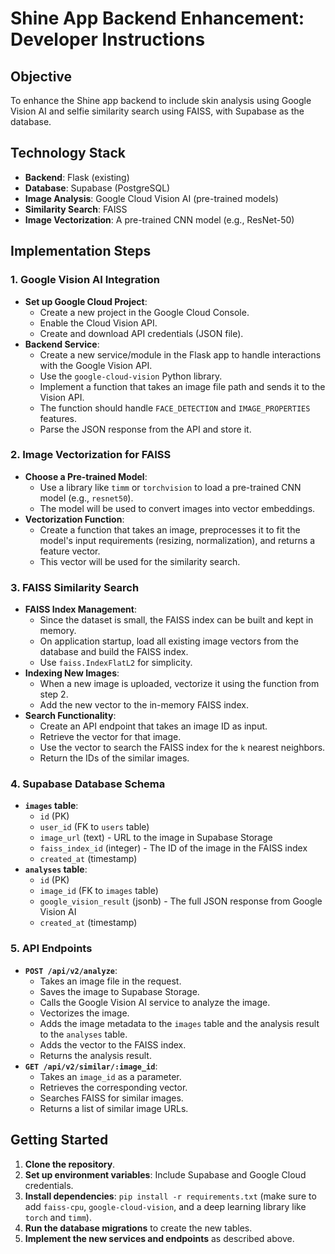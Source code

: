 # Shine App Backend Enhancement: Developer Instructions

## Objective

To enhance the Shine app backend to include skin analysis using Google Vision AI and selfie similarity search using FAISS, with Supabase as the database.

## Technology Stack

- **Backend**: Flask (existing)
- **Database**: Supabase (PostgreSQL)
- **Image Analysis**: Google Cloud Vision AI (pre-trained models)
- **Similarity Search**: FAISS
- **Image Vectorization**: A pre-trained CNN model (e.g., ResNet-50)

## Implementation Steps

### 1. Google Vision AI Integration

- **Set up Google Cloud Project**:
    - Create a new project in the Google Cloud Console.
    - Enable the Cloud Vision API.
    - Create and download API credentials (JSON file).
- **Backend Service**:
    - Create a new service/module in the Flask app to handle interactions with the Google Vision API.
    - Use the `google-cloud-vision` Python library.
    - Implement a function that takes an image file path and sends it to the Vision API.
    - The function should handle `FACE_DETECTION` and `IMAGE_PROPERTIES` features.
    - Parse the JSON response from the API and store it.

### 2. Image Vectorization for FAISS

- **Choose a Pre-trained Model**:
    - Use a library like `timm` or `torchvision` to load a pre-trained CNN model (e.g., `resnet50`).
    - The model will be used to convert images into vector embeddings.
- **Vectorization Function**:
    - Create a function that takes an image, preprocesses it to fit the model's input requirements (resizing, normalization), and returns a feature vector.
    - This vector will be used for the similarity search.

### 3. FAISS Similarity Search

- **FAISS Index Management**:
    - Since the dataset is small, the FAISS index can be built and kept in memory.
    - On application startup, load all existing image vectors from the database and build the FAISS index.
    - Use `faiss.IndexFlatL2` for simplicity.
- **Indexing New Images**:
    - When a new image is uploaded, vectorize it using the function from step 2.
    - Add the new vector to the in-memory FAISS index.
- **Search Functionality**:
    - Create an API endpoint that takes an image ID as input.
    - Retrieve the vector for that image.
    - Use the vector to search the FAISS index for the `k` nearest neighbors.
    - Return the IDs of the similar images.

### 4. Supabase Database Schema

- **`images` table**:
    - `id` (PK)
    - `user_id` (FK to `users` table)
    - `image_url` (text) - URL to the image in Supabase Storage
    - `faiss_index_id` (integer) - The ID of the image in the FAISS index
    - `created_at` (timestamp)
- **`analyses` table**:
    - `id` (PK)
    - `image_id` (FK to `images` table)
    - `google_vision_result` (jsonb) - The full JSON response from Google Vision AI
    - `created_at` (timestamp)

### 5. API Endpoints

- **`POST /api/v2/analyze`**:
    - Takes an image file in the request.
    - Saves the image to Supabase Storage.
    - Calls the Google Vision AI service to analyze the image.
    - Vectorizes the image.
    - Adds the image metadata to the `images` table and the analysis result to the `analyses` table.
    - Adds the vector to the FAISS index.
    - Returns the analysis result.
- **`GET /api/v2/similar/:image_id`**:
    - Takes an `image_id` as a parameter.
    - Retrieves the corresponding vector.
    - Searches FAISS for similar images.
    - Returns a list of similar image URLs.

## Getting Started

1.  **Clone the repository**.
2.  **Set up environment variables**: Include Supabase and Google Cloud credentials.
3.  **Install dependencies**: `pip install -r requirements.txt` (make sure to add `faiss-cpu`, `google-cloud-vision`, and a deep learning library like `torch` and `timm`).
4.  **Run the database migrations** to create the new tables.
5.  **Implement the new services and endpoints** as described above.


